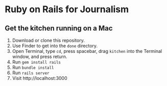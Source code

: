 Ruby on Rails for Journalism
============================

## Get the kitchen running on a Mac

1. Download or clone this repository.
2. Use Finder to get into the `done` directory.
3. Open Terminal, type `cd`, press spacebar, drag `kitchen` into the Terminal window, and press return.
4. Run `gem install rails`
5. Run `bundle install`
6. Run `rails server`
7. Visit http://localhost:3000
